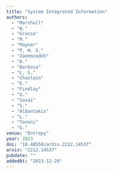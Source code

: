 ```yaml
---
title: "System Integrated Information"
authors:
  - "Marshall"
  - "W."
  - "Grasso"
  - "M."
  - "Mayner"
  - "P, W. G."
  - "Zaeemzadeh"
  - "A."
  - "Barbosa"
  - "L, S."
  - "Chastain"
  - "E."
  - "Findlay"
  - "G."
  - "Sasai"
  - "S."
  - "Albantakis"
  - "L."
  - "Tononi"
  - "G."
venue: "Entropy"
year: 2023
doi: "10.48550/arXiv.2212.14537"
arxiv: "2212.14537"
pubdate: ""
addedAt: "2023-12-29"
---
```

